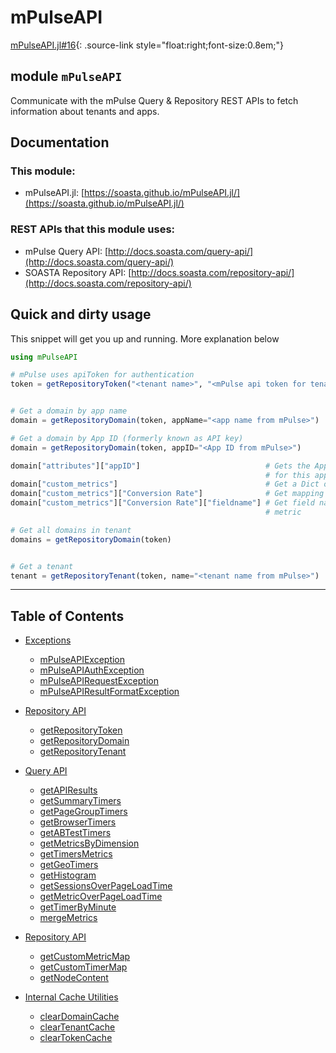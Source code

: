 # mPulseAPI


[mPulseAPI.jl#16](https://github.com/SOASTA/mPulseAPI.jl/tree/master/src/mPulseAPI.jl#L16-L16){: .source-link style="float:right;font-size:0.8em;"}
## module `mPulseAPI`

Communicate with the mPulse Query & Repository REST APIs to fetch information about tenants and apps.

## Documentation

### This module:
* mPulseAPI.jl: [https://soasta.github.io/mPulseAPI.jl/](https://soasta.github.io/mPulseAPI.jl/)

### REST APIs that this module uses:
* mPulse Query API: [http://docs.soasta.com/query-api/](http://docs.soasta.com/query-api/)
* SOASTA Repository API: [http://docs.soasta.com/repository-api/](http://docs.soasta.com/repository-api/)

## Quick and dirty usage
This snippet will get you up and running.  More explanation below

```julia
using mPulseAPI

# mPulse uses apiToken for authentication
token = getRepositoryToken("<tenant name>", "<mPulse api token for tenant>")


# Get a domain by app name
domain = getRepositoryDomain(token, appName="<app name from mPulse>")

# Get a domain by App ID (formerly known as API key)
domain = getRepositoryDomain(token, appID="<App ID from mPulse>")

domain["attributes"]["appID"]                            # Gets the App ID (formerly known as API key)
                                                         # for this app
domain["custom_metrics"]                                 # Get a Dict of custom metrics
domain["custom_metrics"]["Conversion Rate"]              # Get mapping for Conversion Rate custom metric
domain["custom_metrics"]["Conversion Rate"]["fieldname"] # Get field name for Conversion Rate custom
                                                         # metric

# Get all domains in tenant
domains = getRepositoryDomain(token)


# Get a tenant
tenant = getRepositoryTenant(token, name="<tenant name from mPulse>")
```



---

## Table of Contents


* [Exceptions](exceptions.md)

    * [mPulseAPIException](exceptions.md#datatype-mpulseapiexception)
    * [mPulseAPIAuthException](exceptions.md#datatype-mpulseapiauthexception)
    * [mPulseAPIRequestException](exceptions.md#datatype-mpulseapirequestexception)
    * [mPulseAPIResultFormatException](exceptions.md#datatype-mpulseapiresultformatexception)

* [Repository API](RepositoryAPI.md)

    * [getRepositoryToken](RepositoryAPI.md#function-getrepositorytoken)
    * [getRepositoryDomain](RepositoryAPI.md#function-getrepositorydomain)
    * [getRepositoryTenant](RepositoryAPI.md#function-getrepositorytenant)

* [Query API](QueryAPI.md)

    * [getAPIResults](QueryAPI.md#function-getapiresults)
    * [getSummaryTimers](QueryAPI.md#function-getsummarytimers)
    * [getPageGroupTimers](QueryAPI.md#function-getpagegrouptimers)
    * [getBrowserTimers](QueryAPI.md#function-getbrowsertimers)
    * [getABTestTimers](QueryAPI.md#function-getabtesttimers)
    * [getMetricsByDimension](QueryAPI.md#function-getmetricsbydimension)
    * [getTimersMetrics](QueryAPI.md#function-gettimersmetrics)
    * [getGeoTimers](QueryAPI.md#function-getgeotimers)
    * [getHistogram](QueryAPI.md#function-gethistogram)
    * [getSessionsOverPageLoadTime](QueryAPI.md#function-getsessionsoverpageloadtime)
    * [getMetricOverPageLoadTime](QueryAPI.md#function-getmetricoverpageloadtime)
    * [getTimerByMinute](QueryAPI.md#function-gettimerbyminute)
    * [mergeMetrics](QueryAPI.md#function-mergemetrics)

* [Repository API](RepositoryAPI.md)

    * [getCustomMetricMap](RepositoryAPI.md#function-getcustommetricmap)
    * [getCustomTimerMap](RepositoryAPI.md#function-getcustomtimermap)
    * [getNodeContent](RepositoryAPI.md#function-getnodecontent)

* [Internal Cache Utilities](cache_utilities.md)

    * [clearDomainCache](cache_utilities.md#function-cleardomaincache)
    * [clearTenantCache](cache_utilities.md#function-cleartenantcache)
    * [clearTokenCache](cache_utilities.md#function-cleartokencache)
